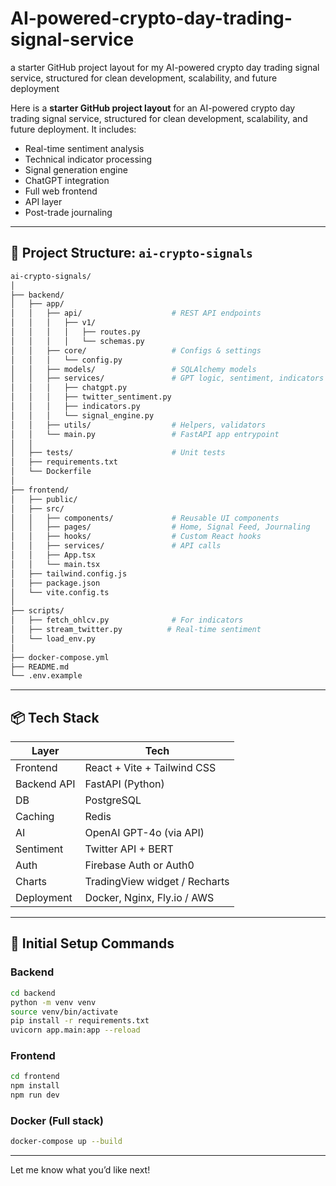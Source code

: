 # AI-powered-crypto-day-trading-signal-service
a starter GitHub project layout for my AI-powered crypto day trading signal service, structured for clean development, scalability, and future deployment


Here is a **starter GitHub project layout** for an AI-powered crypto day trading signal service, structured for clean development, scalability, and future deployment. It includes:

* Real-time sentiment analysis
* Technical indicator processing
* Signal generation engine
* ChatGPT integration
* Full web frontend
* API layer
* Post-trade journaling

---

## 📁 Project Structure: `ai-crypto-signals`

```bash
ai-crypto-signals/
│
├── backend/
│   ├── app/
│   │   ├── api/                    # REST API endpoints
│   │   │   ├── v1/
│   │   │   │   ├── routes.py
│   │   │   │   └── schemas.py
│   │   ├── core/                   # Configs & settings
│   │   │   └── config.py
│   │   ├── models/                 # SQLAlchemy models
│   │   ├── services/               # GPT logic, sentiment, indicators
│   │   │   ├── chatgpt.py
│   │   │   ├── twitter_sentiment.py
│   │   │   ├── indicators.py
│   │   │   └── signal_engine.py
│   │   ├── utils/                  # Helpers, validators
│   │   └── main.py                 # FastAPI app entrypoint
│   │
│   ├── tests/                      # Unit tests
│   ├── requirements.txt
│   └── Dockerfile
│
├── frontend/
│   ├── public/
│   ├── src/
│   │   ├── components/             # Reusable UI components
│   │   ├── pages/                  # Home, Signal Feed, Journaling
│   │   ├── hooks/                  # Custom React hooks
│   │   ├── services/               # API calls
│   │   ├── App.tsx
│   │   └── main.tsx
│   ├── tailwind.config.js
│   ├── package.json
│   └── vite.config.ts
│
├── scripts/
│   ├── fetch_ohlcv.py              # For indicators
│   ├── stream_twitter.py          # Real-time sentiment
│   └── load_env.py
│
├── docker-compose.yml
├── README.md
└── .env.example
```

---

## 📦 Tech Stack

| Layer       | Tech                          |
| ----------- | ----------------------------- |
| Frontend    | React + Vite + Tailwind CSS   |
| Backend API | FastAPI (Python)              |
| DB          | PostgreSQL                    |
| Caching     | Redis                         |
| AI          | OpenAI GPT-4o (via API)       |
| Sentiment   | Twitter API + BERT            |
| Auth        | Firebase Auth or Auth0        |
| Charts      | TradingView widget / Recharts |
| Deployment  | Docker, Nginx, Fly.io / AWS   |

---

## 🔧 Initial Setup Commands

### Backend

```bash
cd backend
python -m venv venv
source venv/bin/activate
pip install -r requirements.txt
uvicorn app.main:app --reload
```

### Frontend

```bash
cd frontend
npm install
npm run dev
```

### Docker (Full stack)

```bash
docker-compose up --build
```

---

Let me know what you’d like next!
